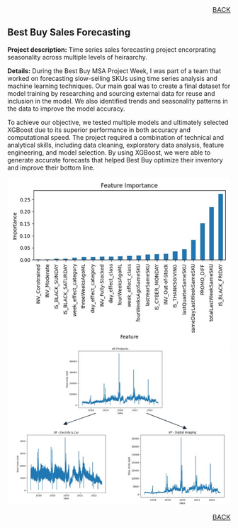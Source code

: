 <p align="right" style="font-size:15px"><a href="https://tcody6.github.io">BACK</a></p>

## Best Buy Sales Forecasting

**Project description:** Time series sales forecasting project encorprating seasonality across multiple levels of heiraarchy.

**Details:** During the Best Buy MSA Project Week, I was part of a team that worked on forecasting slow-selling SKUs using time series analysis and machine learning techniques. Our main goal was to create a final dataset for model training by researching and sourcing external data for reuse and inclusion in the model. We also identified trends and seasonality patterns in the data to improve the model accuracy.

To achieve our objective, we tested multiple models and ultimately selected XGBoost due to its superior performance in both accuracy and computational speed. The project required a combination of technical and analytical skills, including data cleaning, exploratory data analysis, feature engineering, and model selection. By using XGBoost, we were able to generate accurate forecasts that helped Best Buy optimize their inventory and improve their bottom line.


<img src="images/FI.jpg?raw=true"/>
<img src="images/Trends.png?raw=true"/>

<p align="right" style="font-size:15px"><a href="https://tcody6.github.io">BACK</a></p>
